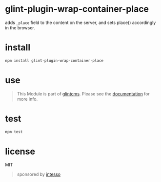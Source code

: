 # glint-plugin-wrap-container-place


adds `_place` field to the content on the server, and sets place() accordingly in the browser.


# install

```bash
npm install glint-plugin-wrap-container-place
```

# use

> This Module is part of [glintcms](http://glintcms.com/).
> Please see the [documentation](https://github.com/glintcms/glintcms) for more info.


# test

```bash
npm test
```

# license

MIT

> sponsored by [intesso](http://intesso.com)
